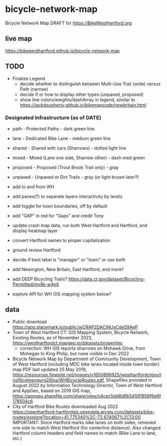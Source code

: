 # bicycle-network-map
Bicycle Network Map DRAFT for https://BikeWestHartford.org

## live map
https://bikewesthartford.github.io/bicycle-network-map

## TODO
- Finalize Legend
  - decide whether to distinguish between Multi-Use Trail (wide) versus Path (narrow)
  - decide if or how to display other types (unpaved, proposed)
  - show line colors/weights/dashArray in legend, similar to https://jackdougherty.github.io/bikemapcode/newbritain.html

### Designated Infrastructure (as of DATE)
  - path - Protected Paths - dark green line
  - lane - Dedicated Bike Lane - medium green line
  - shared - Shared with cars (Sharrows) - dotted light line
  - mixed  - Mixed (Lane one side, Sharrow other) - dash med green
  - proposed - Proposed (Trout Brook Trail only) - gray
  - unpaved - Unpaved or Dirt Trails - gray (or light brown later?)

- add to and from WH
- add panes(?) to separate layers interactivity by levels
- add toggle for town boundaries, off by default
- add "GAP" in red for "Gaps" and credit Tony
- update crash map data, run both West Hartford and Hartford, and display heatmap layer
- convert Hartford names to proper capitalization
- ground review Hartford
- decide if best label is "manager" or "town" or use both
- add Newington, New Britain, East Hartford, and more?
- add DEEP Bicycling Trails? https://data.ct.gov/dataset/Bicycling-Permitted/my8k-w4e6
- explore API for WH GIS mapping system below?

## data
- Public download https://app.placemark.io/public/wCRAP2DACjNUsCdeS9AeP
- Town of West Hartford CT: GIS Mapping System, Bicycle Network, Existing Routes, as of November 2022, https://westhartfordct.mapgeo.io/datasets/properties
  - correction: WH GIS reports sharrows on Mohawk Drive, from Mohegan to King Philip, but none visible in Dec 2022
- Bicycle Network Map by Department of Community Development, Town of West Hartford (including MDC bike lanes located inside town border) map PDF last updated 25 May 2019, https://resources.finalsite.net/images/v1650896925/westhartfordctgov/lnsf6colmpygurg2j6xa/WHBicycleRoutes.pdf, Shapefiles provided in August 2022 by Information Technology Director, Town of West Hartford and AppGeo, based on 2019 GIS map, https://appgeo.sharefile.com/share/view/s4cec5dd8d9b54591856f6e6f178504c6
- City of Hartford Bike Routes downloaded Aug 2022 https://openhartford-hartfordgis.opendata.arcgis.com/datasets/bike-routes/explore?location=41.775340%2C-72.674067%2C13.00  IMPORTANT: Since Hartford marks bike lanes on both sides, removed one side to match West Hartford (for centerline distance). Also changed Hartford column headers and field names to match (Bike Lane to lane, etc.)
